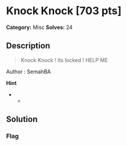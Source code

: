 # Knock Knock [703 pts]

**Category:** Misc
**Solves:** 24

## Description
>Knock Knock ! Its locked ! HELP ME

Author : SemahBA

**Hint**
* -

## Solution

### Flag

